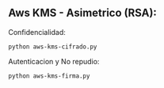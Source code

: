## Aws KMS - Asimetrico (RSA):

Confidencialidad:
```
python aws-kms-cifrado.py
```

Autenticacion y No repudio:
```
python aws-kms-firma.py
```

